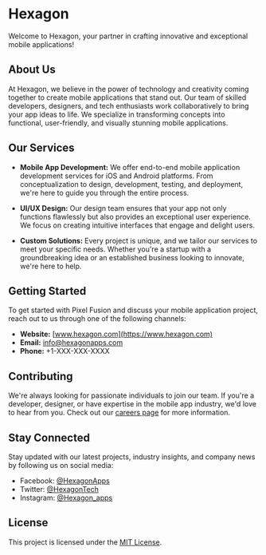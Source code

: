 # Hexagon

Welcome to Hexagon, your partner in crafting innovative and exceptional mobile applications!

## About Us

At Hexagon, we believe in the power of technology and creativity coming together to create mobile applications that stand out. Our team of skilled developers, designers, and tech enthusiasts work collaboratively to bring your app ideas to life. We specialize in transforming concepts into functional, user-friendly, and visually stunning mobile applications.

## Our Services

- **Mobile App Development:** We offer end-to-end mobile application development services for iOS and Android platforms. From conceptualization to design, development, testing, and deployment, we're here to guide you through the entire process.

- **UI/UX Design:** Our design team ensures that your app not only functions flawlessly but also provides an exceptional user experience. We focus on creating intuitive interfaces that engage and delight users.

- **Custom Solutions:** Every project is unique, and we tailor our services to meet your specific needs. Whether you're a startup with a groundbreaking idea or an established business looking to innovate, we're here to help.

## Getting Started

To get started with Pixel Fusion and discuss your mobile application project, reach out to us through one of the following channels:

- **Website:** [www.hexagon.com](https://www.hexagon.com)
- **Email:** info@hexagonapps.com
- **Phone:** +1-XXX-XXX-XXXX

## Contributing

We're always looking for passionate individuals to join our team. If you're a developer, designer, or have expertise in the mobile app industry, we'd love to hear from you. Check out our [careers page](https://www.hexagonapps.com/careers) for more information.

## Stay Connected

Stay updated with our latest projects, industry insights, and company news by following us on social media:

- Facebook: [@HexagonApps](https://www.facebook.com/HexagonApps)
- Twitter: [@HexagonTech](https://twitter.com/HexagonTech)
- Instagram: [@Hexagon_apps](https://www.instagram.com/hexagon_apps/)

## License

This project is licensed under the [MIT License](LICENSE).

